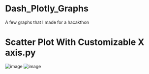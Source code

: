 # Dash_Plotly_Graphs
A few graphs that I made for a hacakthon

# Scatter Plot With Customizable X axis.py
![image](https://github.com/harsha-art/Dash_Plotly_Graphs/assets/67546267/e1934f19-2f04-4b0c-8880-4ea0503a0ed2)
![image](https://github.com/harsha-art/Dash_Plotly_Graphs/assets/67546267/8c6aef24-1d2e-49d3-b30f-cca469edb4d2)


